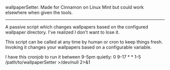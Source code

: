 wallpaperSetter. Made for Cinnamon on Linux Mint but could work elsewhere when given the tools.

---------------------------------------------------------------
A passive script which changes wallpapers based on the configured wallpaper directory. I've realized I don't want to lose it.

This script can be called at any time by human or cron to keep things fresh. Invoking it changes your wallpapers based on a configurable variable.

I have this cronjob to run it between 9-5pm quietly:
  0 9-17 * * 1-5 /path/to/wallpaperSetter >/dev/null 2>&1
